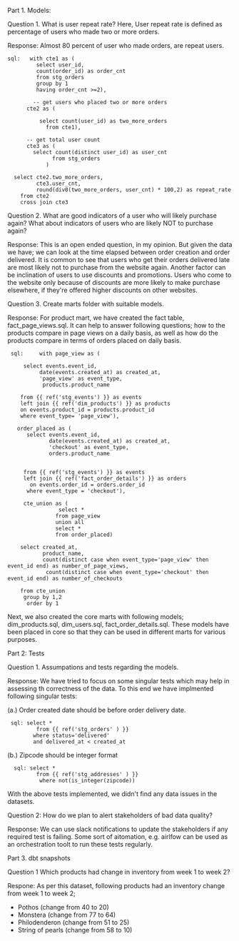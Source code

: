 Part 1. Models:

Question 1. What is user repeat rate? Here, User repeat rate is defined as percentage of users who made two or more orders.

Response: Almost 80 percent of user who made orders, are repeat users.

    sql:   with cte1 as (
             select user_id,
             count(order_id) as order_cnt
             from stg_orders
             group by 1
             having order_cnt >=2),

            -- get users who placed two or more orders
          cte2 as (

              select count(user_id) as two_more_orders
                from cte1),

          -- get total user count
          cte3 as (
            select count(distinct user_id) as user_cnt
                  from stg_orders
                )

      select cte2.two_more_orders,
             cte3.user_cnt,
             round(div0(two_more_orders, user_cnt) * 100,2) as repeat_rate
        from cte2 
        cross join cte3


Question 2. What are good indicators of a user who will likely purchase again? What about indicators of users who are likely NOT to purchase again?

Response: This is an open ended question, in my opinion. But given the data we have; we can look at the time elapsed between order creation and order delivered. It is common to see that users who get their orders delivered late are most likely not to purchase from the website again.
Another factor can be inclination of users to use discounts and promotions. Users who come to the website only because of discounts are more likely to make purchase elsewhere, if they're offered higher discounts on other websites.

Question 3. Create marts folder with suitable models.

Response: For product mart, we have created the fact table, fact_page_views.sql. It can help to answer following questions; how to the products compare in page views on a daily basis, as well as how do the products compare in terms of orders placed on daily basis.


     sql:     with page_view as (
 
         select events.event_id,
              date(events.created_at) as created_at,
              'page_view' as event_type,
               products.product_name
    
        from {{ ref('stg_events') }} as events
        left join {{ ref('dim_products') }} as products
        on events.product_id = products.product_id
        where event_type= 'page_view'),

       order_placed as (
          select events.event_id,
                 date(events.created_at) as created_at,
                 'checkout' as event_type,
                 orders.product_name


         from {{ ref('stg_events') }} as events
         left join {{ ref('fact_order_details') }} as orders
           on events.order_id = orders.order_id
          where event_type = 'checkout'),

         cte_union as (
                    select *
                   from page_view
                   union all 
                   select *
                   from order_placed)

        select created_at,
               product_name,
               count(distinct case when event_type='page_view' then event_id end) as number_of_page_views,
                count(distinct case when event_type='checkout' then event_id end) as number_of_checkouts
       
        from cte_union
         group by 1,2
          order by 1

Next, we also created the core marts with following models;  dim_products.sql, dim_users.sql, fact_order_details.sql.
These models have been placed in core so that they can be used in different marts for various purposes. 

Part 2: Tests

Question 1. Assumpations and tests regarding the models.

Response: We have tried to focus on some singular tests which  may help in assessing th correctness of the data. To this end we have implmented following singular tests:

  (a.) Order created date should be before order delivery date.

     sql: select *
             from {{ ref('stg_orders' ) }}
            where status='delivered'
            and delivered_at < created_at 

   (b.) Zipcode should be integer format

      sql: select *
             from {{ ref('stg_addresses' ) }}
              where not(is_integer(zipcode))
              
With the above tests implemented, we didn't find any data issues in the datasets.

Question 2: How do we plan to alert stakeholders of bad data quality?

Response: We can use slack notifications to update the stakeholders if any required test is failing. Some sort of aitomation, e.g. airlfow can be used as an orchestration toolt to run these tests regularly.


Part 3. dbt snapshots

Question 1 Which products had change in inventory from week 1 to week 2?

Respone: As per this dataset, following products had an inventory change from week 1 to week 2;

 - Pothos (change from 40 to 20)
 - Monstera (change from 77 to 64)
 - Philodenderon (change from 51 to 25)
 - String of pearls (change from 58 to 10)
